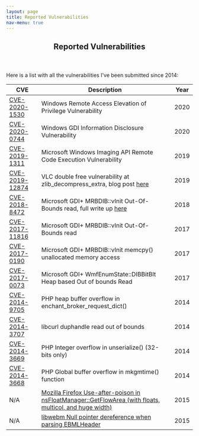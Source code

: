 ```yaml
---
layout: page
title: Reported Vulnerabilities
nav-menu: true
---
```


<!-- Main -->
<div id="main" class="alt">

<!-- One -->
<section id="one">
	<div class="inner">
		<header class="major">
			<h1>Reported Vulnerabilities</h1>
		</header>

<!-- Content -->
<p>Here is a list with all the vulnerabilities I've been submitted since 2014:</p>

<div class="table-wrapper">
	<table>
		<thead>
			<tr>
				<th>CVE</th>
				<th>Description</th>
				<th>Year</th>
			</tr>
		</thead>
		<tbody>
			<tr>
				<td><a href="https://portal.msrc.microsoft.com/en-US/security-guidance/advisory/CVE-2020-1530">CVE-2020-1530</a></td>
				<td>Windows Remote Access Elevation of Privilege Vulnerability</td>
				<td>2020</td>
			</tr>
			<tr>
				<td><a href="https://portal.msrc.microsoft.com/en-US/security-guidance/advisory/CVE-2020-0744">CVE-2020-0744</a></td>
				<td>Windows GDI Information Disclosure Vulnerability</td>
				<td>2020</td>
			</tr>
			<tr>
				<td><a href="https://portal.msrc.microsoft.com/en-US/security-guidance/advisory/CVE-2019-1311">CVE-2019-1311</a></td>
				<td>Microsoft Windows Imaging API Remote Code Execution Vulnerability</td>
				<td>2019</td>
			</tr>
			<tr>
				<td><a href="https://www.videolan.org/security/sa1901.html">CVE-2019-12874</a></td>
				<td>VLC double free vulnerability at zlib_decompress_extra, blog post <a href="https://www.pentestpartners.com/security-blog/double-free-rce-in-vlc-a-honggfuzz-how-to/">here</a> </td>
				<td>2019</td>
			</tr>
			<tr>
				<td><a href="https://portal.msrc.microsoft.com/en-US/security-guidance/advisory/CVE-2018-8472">CVE-2018-8472</a></td>
				<td>Microsoft GDI+ MRBDIB::vInit Out-Of-Bounds read, full write up <a href="https://www.pentestpartners.com/security-blog/time-travel-debugging-finding-windows-gdi-flaws/">here</a></td>
				<td>2018</td>
			</tr>
			<tr>
				<td><a href="https://portal.msrc.microsoft.com/en-US/security-guidance/advisory/CVE-2017-11816">CVE-2017-11816</a></td>
				<td>Microsoft GDI+ MRBDIB::vInit Out-Of-Bounds read</td>
				<td>2017</td>
			</tr>
			<tr>
				<td><a href="https://portal.msrc.microsoft.com/en-US/security-guidance/advisory/CVE-2017-0190">CVE-2017-0190</a></td>
				<td>Microsoft GDI+ MRBDIB::vInit memcpy() unallocated memory access</td>
				<td>2017</td>
			</tr>
			<tr>
				<td><a href="https://portal.msrc.microsoft.com/en-US/security-guidance/advisory/CVE-2017-0073">CVE-2017-0073</a></td>
				<td>Microsoft GDI+ WmfEnumState::DIBBitBlt Heap based Out of bounds Read</td>
				<td>2017</td>
			</tr>
			<tr>
				<td><a href="https://bugs.php.net/bug.php?id=68552">CVE-2014-9705</a></td>
				<td>PHP heap buffer overflow in enchant_broker_request_dict()</td>
				<td>2014</td>
			</tr>
			<tr>
				<td><a href="https://curl.haxx.se/docs/CVE-2014-3707.html">CVE-2014-3707</a></td>
				<td>libcurl duphandle read out of bounds</td>
				<td>2014</td>
			</tr>
			<tr>
				<td><a href="https://bugs.php.net/bug.php?id=68044">CVE-2014-3669</a></td>
				<td> PHP Integer overflow in unserialize() (32-bits only)</td>
				<td>2014</td>
			</tr>
			<tr>
				<td><a href="https://bugs.php.net/bug.php?id=68027">CVE-2014-3668</a></td>
				<td>PHP Global buffer overflow in mkgmtime() function</td>
				<td>2014</td>
			</tr>
			<tr>
				<td>N/A</td>
				<td><a href="https://bugzilla.mozilla.org/show_bug.cgi?id=1209952">Mozilla Firefox Use-after-poison in nsFloatManager::GetFlowArea (with floats, multicol, and huge width)</a></td>
				<td>2015</td>
			</tr>
			<tr>
				<td>N/A</td>
				<td><a href="https://bugs.chromium.org/p/webm/issues/detail?id=1057">libwebm Null pointer dereference when parsing EBMLHeader</a></td>
				<td>2015</td>
			</tr>
		</tbody>
	</table>
</div>


</div>
<div class="6u$ 12u$(medium)">

</div>
</section>

</div>